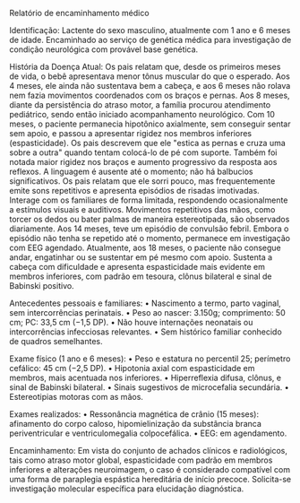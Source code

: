 Relatório de encaminhamento médico

Identificação: Lactente do sexo masculino, atualmente com 1 ano e 6 meses de idade. Encaminhado ao serviço de genética médica para investigação de condição neurológica com provável base genética.

História da Doença Atual:
Os pais relatam que, desde os primeiros meses de vida, o bebê apresentava menor tônus muscular do que o esperado. Aos 4 meses, ele ainda não sustentava bem a cabeça, e aos 6 meses não rolava nem fazia movimentos coordenados com os braços e pernas. Aos 8 meses, diante da persistência do atraso motor, a família procurou atendimento pediátrico, sendo então iniciado acompanhamento neurológico.
Com 10 meses, o paciente permanecia hipotônico axialmente, sem conseguir sentar sem apoio, e passou a apresentar rigidez nos membros inferiores (espasticidade). Os pais descrevem que ele "estica as pernas e cruza uma sobre a outra" quando tentam colocá-lo de pé com suporte. Também foi notada maior rigidez nos braços e aumento progressivo da resposta aos reflexos.
A linguagem é ausente até o momento; não há balbucios significativos. Os pais relatam que ele sorri pouco, mas frequentemente emite sons repetitivos e apresenta episódios de risadas imotivadas. Interage com os familiares de forma limitada, respondendo ocasionalmente a estímulos visuais e auditivos. Movimentos repetitivos das mãos, como torcer os dedos ou bater palmas de maneira estereotipada, são observados diariamente.
Aos 14 meses, teve um episódio de convulsão febril. Embora o episódio não tenha se repetido até o momento, permanece em investigação com EEG agendado. Atualmente, aos 18 meses, o paciente não consegue andar, engatinhar ou se sustentar em pé mesmo com apoio. Sustenta a cabeça com dificuldade e apresenta espasticidade mais evidente em membros inferiores, com padrão em tesoura, clônus bilateral e sinal de Babinski positivo.

Antecedentes pessoais e familiares:
•	Nascimento a termo, parto vaginal, sem intercorrências perinatais.
•	Peso ao nascer: 3.150g; comprimento: 50 cm; PC: 33,5 cm (−1,5 DP).
•	Não houve internações neonatais ou intercorrências infecciosas relevantes.
•	Sem histórico familiar conhecido de quadros semelhantes.

Exame físico (1 ano e 6 meses):
•	Peso e estatura no percentil 25; perímetro cefálico: 45 cm (−2,5 DP).
•	Hipotonia axial com espasticidade em membros, mais acentuada nos inferiores.
•	Hiperreflexia difusa, clônus, e sinal de Babinski bilateral.
•	Sinais sugestivos de microcefalia secundária.
•	Estereotipias motoras com as mãos.

Exames realizados:
•	Ressonância magnética de crânio (15 meses): afinamento do corpo caloso, hipomielinização da substância branca periventricular e ventriculomegalia colpocefálica.
•	EEG: em agendamento.

Encaminhamento:
Em vista do conjunto de achados clínicos e radiológicos, tais como atraso motor global, espasticidade com padrão em membros inferiores e alterações neuroimagem, o caso é considerado compatível com uma forma de paraplegia espástica hereditária de início precoce. Solicita-se investigação molecular específica para elucidação diagnóstica.


